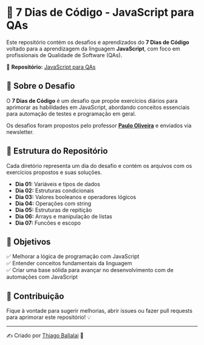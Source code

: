 # 🚀 7 Dias de Código - JavaScript para QAs

Este repositório contém os desafios e aprendizados do **7 Dias de Código** voltado para a aprendizagem da linguagem **JavaScript**, com foco em profissionais de Qualidade de Software (QAs). 

📌 **Repositório:** [JavaScript para QAs](https://github.com/thballalai/javascript-para-qas/tree/main)

## 📖 Sobre o Desafio
O **7 Dias de Código** é um desafio que propõe exercícios diários para aprimorar as habilidades em JavaScript, abordando conceitos essenciais para automação de testes e programação em geral.

Os desafios foram propostos pelo professor [**Paulo Oliveira**](https://www.linkedin.com/in/paulooliveira/) e enviados via newsletter.

## 📅 Estrutura do Repositório
Cada diretório representa um dia do desafio e contém os arquivos com os exercícios propostos e suas soluções.

- **Dia 01:** Variáveis e tipos de dados
- **Dia 02:** Estruturas condicionais
- **Dia 03:** Valores booleanos e operadores lógicos
- **Dia 04:** Operações com string
- **Dia 05:** Estruturas de repitição
- **Dia 06:** Arrays e manipulação de listas
- **Dia 07:** Funcões e escopo

## 🎯 Objetivos
✅ Melhorar a lógica de programação com JavaScript  
✅ Entender conceitos fundamentais da linguagem   
✅ Criar uma base sólida para avançar no desenvolvimento com de automações com JavaScript  


## 🤝 Contribuição
Fique à vontade para sugerir melhorias, abrir issues ou fazer pull requests para aprimorar este repositório! 💡

---
✍️ Criado por [Thiago Ballalai](https://github.com/thballalai) 🚀
